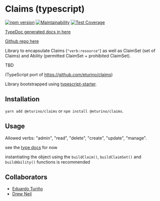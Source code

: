 # Claims (typescript)

[![npm version](https://badge.fury.io/js/%40eturino%2Fclaims.svg)](https://badge.fury.io/js/%40eturino%2Fclaims)
[![Maintainability](https://api.codeclimate.com/v1/badges/a705d5a15d65e2a70a9a/maintainability)](https://codeclimate.com/github/eturino/claims.ts/maintainability)
[![Test Coverage](https://api.codeclimate.com/v1/badges/a705d5a15d65e2a70a9a/test_coverage)](https://codeclimate.com/github/eturino/claims.ts/test_coverage)

[TypeDoc generated docs in here](https://eturino.github.io/claims.ts)

[Github repo here](https://github.com/eturino/claims.ts)

Library to encapsulate Claims (`"verb:resource"`) as well as ClaimSet (set of Claims) and Ability (permitted ClaimSet + prohibited ClaimSet).

TBD

(TypeScript port of <https://github.com/eturino/claims>)

Library bootstrapped using [typescript-starter](https://github.com/bitjson/typescript-starter).

## Installation

`yarn add @eturino/claims` or `npm install @eturino/claims`.

## Usage

Allowed verbs: "admin", "read", "delete", "create", "update", "manage".

see the [type docs](https://eturino.github.io/claims.ts) for now

instantiating the object using the `buildClaim()`, `buildClaimSet()` and `buildAbility()` functions is recommended

## Collaborators

- [Eduardo Turiño](https://github.com/eturino)
- [Drew Neil](https://github.com/nelstrom)
